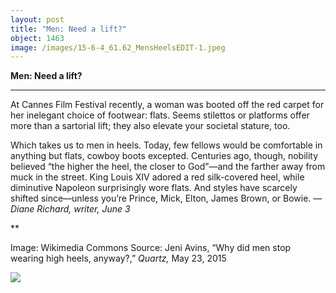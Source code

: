 ```yaml
---
layout: post
title: "Men: Need a lift?"
object: 1463
image: /images/15-6-4_61.62_MensHeelsEDIT-1.jpeg
---
```

**Men: Need a lift?**

****

At Cannes Film Festival recently, a woman was booted off the red carpet for her inelegant choice of footwear: flats. Seems stilettos or platforms offer more than a sartorial lift; they also elevate your societal stature, too. 

Which takes us to men in heels. Today, few fellows would be comfortable in anything but flats, cowboy boots excepted. Centuries ago, though, nobility believed “the higher the heel, the closer to God”—and the farther away from muck in the street. King Louis XIV adored a red silk-covered heel, while diminutive Napoleon surprisingly wore flats. And styles have scarcely shifted since—unless you’re Prince, Mick, Elton, James Brown, or Bowie. —*Diane Richard, writer, June 3*

**

Image: Wikimedia Commons
 Source: Jeni Avins, “Why did men stop wearing high heels, anyway?,” *Quartz,* May 23, 2015

![]({{siteurl.base}}/images/15-6-4_61.62_MensHeelsEDIT-1.jpeg)
